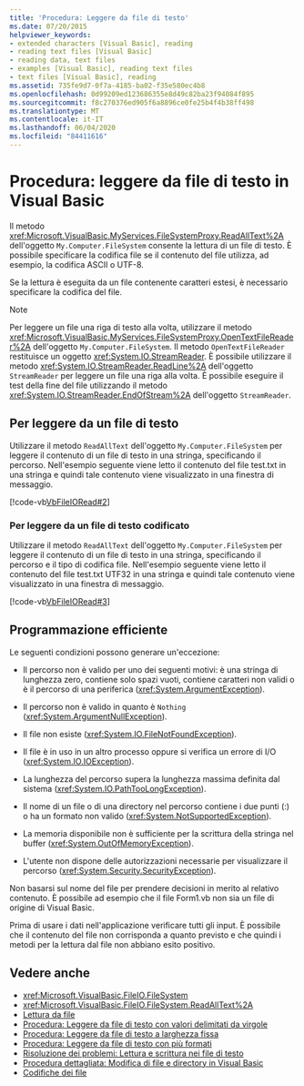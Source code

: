 ```yaml
---
title: 'Procedura: Leggere da file di testo'
ms.date: 07/20/2015
helpviewer_keywords:
- extended characters [Visual Basic], reading
- reading text files [Visual Basic]
- reading data, text files
- examples [Visual Basic], reading text files
- text files [Visual Basic], reading
ms.assetid: 735fe9d7-0f7a-4185-ba02-f35e580ec4b8
ms.openlocfilehash: 0d99209ed123686355e8d49c82ba23f94084f895
ms.sourcegitcommit: f8c270376ed905f6a8896ce0fe25b4f4b38ff498
ms.translationtype: MT
ms.contentlocale: it-IT
ms.lasthandoff: 06/04/2020
ms.locfileid: "84411616"
---
```

# <a name="how-to-read-from-text-files-in-visual-basic"></a>Procedura: leggere da file di testo in Visual Basic

Il metodo <xref:Microsoft.VisualBasic.MyServices.FileSystemProxy.ReadAllText%2A> dell'oggetto `My.Computer.FileSystem` consente la lettura di un file di testo. È possibile specificare la codifica file se il contenuto del file utilizza, ad esempio, la codifica ASCII o UTF-8.

Se la lettura è eseguita da un file contenente caratteri estesi, è necessario specificare la codifica del file.

> [!NOTE]
> Per leggere un file una riga di testo alla volta, utilizzare il metodo <xref:Microsoft.VisualBasic.MyServices.FileSystemProxy.OpenTextFileReader%2A> dell'oggetto `My.Computer.FileSystem`. Il metodo `OpenTextFileReader` restituisce un oggetto <xref:System.IO.StreamReader>. È possibile utilizzare il metodo <xref:System.IO.StreamReader.ReadLine%2A> dell'oggetto `StreamReader` per leggere un file una riga alla volta. È possibile eseguire il test della fine del file utilizzando il metodo <xref:System.IO.StreamReader.EndOfStream%2A> dell'oggetto `StreamReader`.

## <a name="to-read-from-a-text-file"></a>Per leggere da un file di testo

Utilizzare il metodo `ReadAllText` dell'oggetto `My.Computer.FileSystem` per leggere il contenuto di un file di testo in una stringa, specificando il percorso. Nell'esempio seguente viene letto il contenuto del file test.txt in una stringa e quindi tale contenuto viene visualizzato in una finestra di messaggio.

[!code-vb[VbFileIORead#2](~/samples/snippets/visualbasic/VS_Snippets_VBCSharp/VbFileIORead/VB/Class1.vb#2)]

### <a name="to-read-from-a-text-file-that-is-encoded"></a>Per leggere da un file di testo codificato

Utilizzare il metodo `ReadAllText` dell'oggetto `My.Computer.FileSystem` per leggere il contenuto di un file di testo in una stringa, specificando il percorso e il tipo di codifica file. Nell'esempio seguente viene letto il contenuto del file test.txt UTF32 in una stringa e quindi tale contenuto viene visualizzato in una finestra di messaggio.

[!code-vb[VbFileIORead#3](~/samples/snippets/visualbasic/VS_Snippets_VBCSharp/VbFileIORead/VB/Class1.vb#3)]

## <a name="robust-programming"></a>Programmazione efficiente

Le seguenti condizioni possono generare un'eccezione:

- Il percorso non è valido per uno dei seguenti motivi: è una stringa di lunghezza zero, contiene solo spazi vuoti, contiene caratteri non validi o è il percorso di una periferica (<xref:System.ArgumentException>).

- Il percorso non è valido in quanto è `Nothing` (<xref:System.ArgumentNullException>).

- Il file non esiste (<xref:System.IO.FileNotFoundException>).

- Il file è in uso in un altro processo oppure si verifica un errore di I/O (<xref:System.IO.IOException>).

- La lunghezza del percorso supera la lunghezza massima definita dal sistema (<xref:System.IO.PathTooLongException>).

- Il nome di un file o di una directory nel percorso contiene i due punti (:) o ha un formato non valido (<xref:System.NotSupportedException>).

- La memoria disponibile non è sufficiente per la scrittura della stringa nel buffer (<xref:System.OutOfMemoryException>).

- L'utente non dispone delle autorizzazioni necessarie per visualizzare il percorso (<xref:System.Security.SecurityException>).

Non basarsi sul nome del file per prendere decisioni in merito al relativo contenuto. È possibile ad esempio che il file Form1.vb non sia un file di origine di Visual Basic.

Prima di usare i dati nell'applicazione verificare tutti gli input. È possibile che il contenuto del file non corrisponda a quanto previsto e che quindi i metodi per la lettura dal file non abbiano esito positivo.

## <a name="see-also"></a>Vedere anche

- <xref:Microsoft.VisualBasic.FileIO.FileSystem>
- <xref:Microsoft.VisualBasic.FileIO.FileSystem.ReadAllText%2A>
- [Lettura da file](reading-from-files.md)
- [Procedura: Leggere da file di testo con valori delimitati da virgole](how-to-read-from-comma-delimited-text-files.md)
- [Procedura: Leggere da file di testo a larghezza fissa](how-to-read-from-fixed-width-text-files.md)
- [Procedura: Leggere da file di testo con più formati](how-to-read-from-text-files-with-multiple-formats.md)
- [Risoluzione dei problemi: Lettura e scrittura nei file di testo](troubleshooting-reading-from-and-writing-to-text-files.md)
- [Procedura dettagliata: Modifica di file e directory in Visual Basic](walkthrough-manipulating-files-and-directories.md)
- [Codifiche dei file](file-encodings.md)
